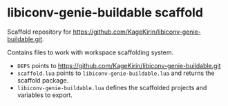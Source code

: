 # libiconv-genie-buildable scaffold

Scaffold repository for https://github.com/KageKirin/libiconv-genie-buildable.git.

Contains files to work with workspace scaffolding system.

- `DEPS` points to https://github.com/KageKirin/libiconv-genie-buildable.git
- `scaffold.lua` points to `libiconv-genie-buildable.lua` and returns the scaffold package.
- `libiconv-genie-buildable.lua` defines the scaffolded projects and variables to export.
